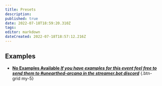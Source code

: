 ```yaml
---
title: Presets
description: 
published: true
date: 2022-07-18T18:59:20.310Z
tags: 
editor: markdown
dateCreated: 2022-07-18T18:57:12.216Z
---
```


## Examples
- [<i class="mdi mdi-close-thick"></i> **No Examples Available *If you have examples for this event feel free to send them to #unearthed-arcana in the streamer.bot discord***]()
{.btn-grid my-5}